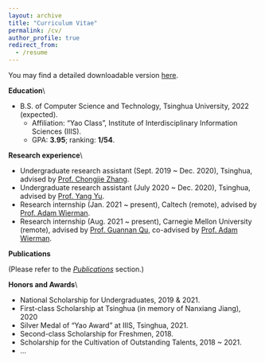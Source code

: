 ```yaml
---
layout: archive
title: "Curriculum Vitae"
permalink: /cv/
author_profile: true
redirect_from:
  - /resume
---
```


You may find a detailed downloadable version [here](/files/CV.pdf).

**Education**\\
+ B.S. of Computer Science and Technology, Tsinghua University, 2022 (expected).
  + Affiliation: “Yao Class”, Institute of Interdisciplinary Information Sciences (IIIS).
  + GPA: **3.95**; ranking: **1/54**.

**Research experience**\\
+ Undergraduate research assistant (Sept. 2019 ~ Dec. 2020), Tsinghua, advised by [Prof. Chongjie Zhang](http://people.iiis.tsinghua.edu.cn/~zhang/).
+ Undergraduate research assistant (July 2020 ~ Dec. 2020), Tsinghua, advised by [Prof. Yang Yu](https://iiis.tsinghua.edu.cn/zh/yuy/).
+ Research internship (Jan. 2021 ~ present), Caltech (remote), advised by [Prof. Adam Wierman](https://adamwierman.com/).
+ Research internship (Aug. 2021 ~ present), Carnegie Mellon University (remote), advised by [Prof. Guannan Qu](http://www.guannanqu.com/), co-advised by [Prof. Adam Wierman](https://adamwierman.com/).

**Publications**

  (Please refer to the [*Publications*](/publications/) section.)

**Honors and Awards**\\
+ National Scholarship for Undergraduates, 2019 & 2021.
+ First-class Scholarship at Tsinghua (in memory of Nanxiang Jiang), 2020
+ Silver Medal of “Yao Award” at IIIS, Tsinghua, 2021.
+ Second-class Scholarship for Freshmen, 2018.
+ Scholarship for the Cultivation of Outstanding Talents, 2018 ~ 2021.
+ ...